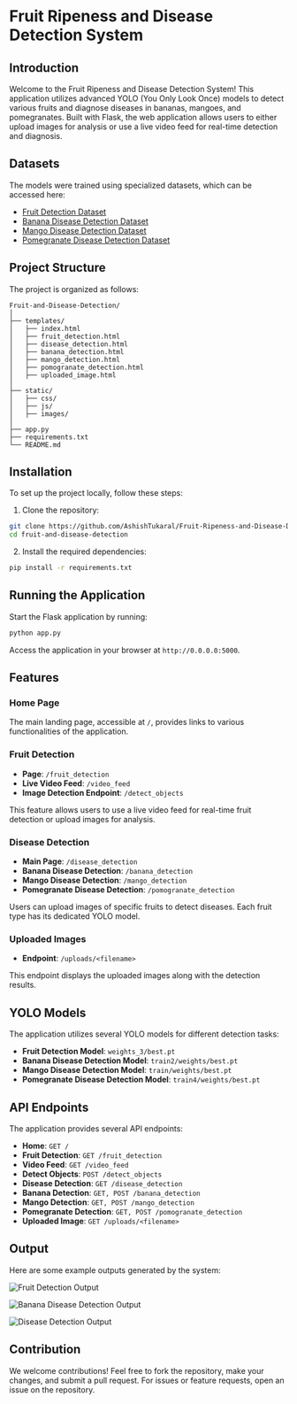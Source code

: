 # Fruit Ripeness and Disease Detection System

## Introduction

Welcome to the Fruit Ripeness and Disease Detection System! This application utilizes advanced YOLO (You Only Look Once) models to detect various fruits and diagnose diseases in bananas, mangoes, and pomegranates. Built with Flask, the web application allows users to either upload images for analysis or use a live video feed for real-time detection and diagnosis.

## Datasets

The models were trained using specialized datasets, which can be accessed here:
- [Fruit Detection Dataset](#)
- [Banana Disease Detection Dataset](#)
- [Mango Disease Detection Dataset](#)
- [Pomegranate Disease Detection Dataset](#)

## Project Structure

The project is organized as follows:

```
Fruit-and-Disease-Detection/
│
├── templates/
│   ├── index.html
│   ├── fruit_detection.html
│   ├── disease_detection.html
│   ├── banana_detection.html
│   ├── mango_detection.html
│   ├── pomogranate_detection.html
│   ├── uploaded_image.html
│
├── static/
│   ├── css/
│   ├── js/
│   ├── images/
│
├── app.py
├── requirements.txt
└── README.md
```

## Installation

To set up the project locally, follow these steps:

1. Clone the repository:

```bash
git clone https://github.com/AshishTukaral/Fruit-Ripeness-and-Disease-Detection.git
cd fruit-and-disease-detection
```

2. Install the required dependencies:

```bash
pip install -r requirements.txt
```

## Running the Application

Start the Flask application by running:

```bash
python app.py
```

Access the application in your browser at `http://0.0.0.0:5000`.

## Features

### Home Page

The main landing page, accessible at `/`, provides links to various functionalities of the application.

### Fruit Detection

- **Page**: `/fruit_detection`
- **Live Video Feed**: `/video_feed`
- **Image Detection Endpoint**: `/detect_objects`

This feature allows users to use a live video feed for real-time fruit detection or upload images for analysis.

### Disease Detection

- **Main Page**: `/disease_detection`
- **Banana Disease Detection**: `/banana_detection`
- **Mango Disease Detection**: `/mango_detection`
- **Pomegranate Disease Detection**: `/pomogranate_detection`

Users can upload images of specific fruits to detect diseases. Each fruit type has its dedicated YOLO model.

### Uploaded Images

- **Endpoint**: `/uploads/<filename>`

This endpoint displays the uploaded images along with the detection results.

## YOLO Models

The application utilizes several YOLO models for different detection tasks:

- **Fruit Detection Model**: `weights_3/best.pt`
- **Banana Disease Detection Model**: `train2/weights/best.pt`
- **Mango Disease Detection Model**: `train/weights/best.pt`
- **Pomegranate Disease Detection Model**: `train4/weights/best.pt`

## API Endpoints

The application provides several API endpoints:

- **Home**: `GET /`
- **Fruit Detection**: `GET /fruit_detection`
- **Video Feed**: `GET /video_feed`
- **Detect Objects**: `POST /detect_objects`
- **Disease Detection**: `GET /disease_detection`
- **Banana Detection**: `GET, POST /banana_detection`
- **Mango Detection**: `GET, POST /mango_detection`
- **Pomegranate Detection**: `GET, POST /pomogranate_detection`
- **Uploaded Image**: `GET /uploads/<filename>`


## Output

Here are some example outputs generated by the system:


![Fruit Detection Output](static/images/fruit_detection_output.png)  

![Banana Disease Detection Output](static/images/banana_disease_detection.png)  

![Disease Detection Output](static/images/mango_disease_detection.png)  


## Contribution

We welcome contributions! Feel free to fork the repository, make your changes, and submit a pull request. For issues or feature requests, open an issue on the repository.



